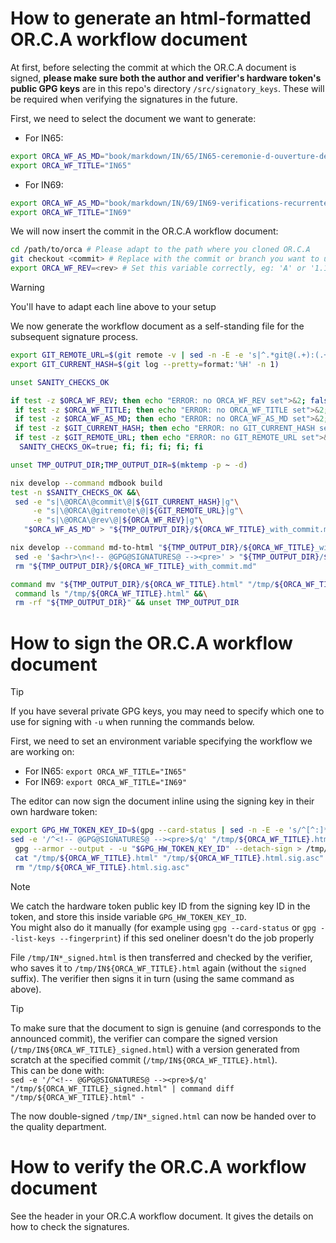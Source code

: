 # How to generate an html-formatted OR.C.A workflow document

At first, before selecting the commit at which the OR.C.A document is signed, **please make sure both the author and verifier's hardware token's public GPG keys** are in this repo's directory `/src/signatory_keys`. These will be required when verifying the signatures in the future.

First, we need to select the document we want to generate:
* For IN65:
```bash
export ORCA_WF_AS_MD="book/markdown/IN/65/IN65-ceremonie-d-ouverture-de-la-pki-offline-preprod-d-entreprise.md"
export ORCA_WF_TITLE="IN65"
```

* For IN69:
```bash
export ORCA_WF_AS_MD="book/markdown/IN/69/IN69-verifications-recurrentes-de-la-pki.md"
export ORCA_WF_TITLE="IN69"
```

We will now insert the commit in the OR.C.A workflow document:
```bash
cd /path/to/orca # Please adapt to the path where you cloned OR.C.A
git checkout <commit> # Replace with the commit or branch you want to use
export ORCA_WF_REV=<rev> # Set this variable correctly, eg: 'A' or '1.1'
```

> [!Warning]  
> You'll have to adapt each line above to your setup

We now generate the workflow document as a self-standing file for the subsequent signature process.
```bash
export GIT_REMOTE_URL=$(git remote -v | sed -n -E -e 's|^.*git@(.+):(.+)\.git.*|https://\1/\2|p' -e '1q')
export GIT_CURRENT_HASH=$(git log --pretty=format:'%H' -n 1)

unset SANITY_CHECKS_OK

if test -z $ORCA_WF_REV; then echo "ERROR: no ORCA_WF_REV set">&2; false; else\
 if test -z $ORCA_WF_TITLE; then echo "ERROR: no ORCA_WF_TITLE set">&2; false; else\
 if test -z $ORCA_WF_AS_MD; then echo "ERROR: no ORCA_WF_AS_MD set">&2; false; else\
 if test -z $GIT_CURRENT_HASH; then echo "ERROR: no GIT_CURRENT_HASH set">&2; false; else\
 if test -z $GIT_REMOTE_URL; then echo "ERROR: no GIT_REMOTE_URL set">&2; false; else\
  SANITY_CHECKS_OK=true; fi; fi; fi; fi; fi

unset TMP_OUTPUT_DIR;TMP_OUTPUT_DIR=$(mktemp -p ~ -d)

nix develop --command mdbook build
test -n $SANITY_CHECKS_OK &&\
 sed -e "s|\@ORCA\@commit\@|${GIT_CURRENT_HASH}|g"\
     -e "s|\@ORCA\@gitremote\@|${GIT_REMOTE_URL}|g"\
     -e "s|\@ORCA\@rev\@|${ORCA_WF_REV}|g"\
   "$ORCA_WF_AS_MD" > "${TMP_OUTPUT_DIR}/${ORCA_WF_TITLE}_with_commit.md"

nix develop --command md-to-html "${TMP_OUTPUT_DIR}/${ORCA_WF_TITLE}_with_commit.md" "${ORCA_WF_TITLE} rev${ORCA_WF_REV}" |\
 sed -e '$a<hr>\n<!-- @GPG@SIGNATURES@ --><pre>' > "${TMP_OUTPUT_DIR}/${ORCA_WF_TITLE}.html" &&\
 rm "${TMP_OUTPUT_DIR}/${ORCA_WF_TITLE}_with_commit.md"

command mv "${TMP_OUTPUT_DIR}/${ORCA_WF_TITLE}.html" "/tmp/${ORCA_WF_TITLE}.html" &&\
 command ls "/tmp/${ORCA_WF_TITLE}.html" &&\
 rm -rf "${TMP_OUTPUT_DIR}" && unset TMP_OUTPUT_DIR
```

# How to sign the OR.C.A workflow document

> [!Tip]  
> If you have several private GPG keys, you may need to specify which one to use for signing with `-u` when running the commands below.

First, we need to set an environment variable specifying the workflow we are working on:
* For IN65: `export ORCA_WF_TITLE="IN65"`
* For IN69: `export ORCA_WF_TITLE="IN69"`

The editor can now sign the document inline using the signing key in their own hardware token:
```bash
export GPG_HW_TOKEN_KEY_ID=$(gpg --card-status | sed -n -E -e 's/^[^:]*sign[^:]*:[[:blank:]]*((:?[[:xdigit:]]{4}[[:blank:]]*){10})/\1/pi')
sed -e '/^<!-- @GPG@SIGNATURES@ --><pre>$/q' "/tmp/${ORCA_WF_TITLE}.html" |\
 gpg --armor --output - -u "$GPG_HW_TOKEN_KEY_ID" --detach-sign > /tmp/${ORCA_WF_TITLE}.html.sig.asc &&\
 cat "/tmp/${ORCA_WF_TITLE}.html" "/tmp/${ORCA_WF_TITLE}.html.sig.asc" > "/tmp/${ORCA_WF_TITLE}_signed.html" &&\
 rm "/tmp/${ORCA_WF_TITLE}.html.sig.asc"
```

> [!Note]  
> We catch the hardware token public key ID from the signing key ID in the token, and store this inside variable `GPG_HW_TOKEN_KEY_ID`.  
> You might also do it manually (for example using `gpg --card-status` or `gpg --list-keys --fingerprint`) if this sed oneliner doesn't do the job properly


File `/tmp/IN*_signed.html` is then transferred and checked by the verifier, who saves it to `/tmp/IN${ORCA_WF_TITLE}.html` again (without the `signed` suffix). The verifier then signs it in turn (using the same command as above).

> [!Tip]  
> To make sure that the document to sign is genuine (and corresponds to the announced commit), the verifier can compare the signed version (`/tmp/IN${ORCA_WF_TITLE}_signed.html`) with a version generated from scratch at the specified commit (`/tmp/IN${ORCA_WF_TITLE}.html`).  
> This can be done with:  
> `sed -e '/^<!-- @GPG@SIGNATURES@ --><pre>$/q' "/tmp/${ORCA_WF_TITLE}_signed.html" | command diff "/tmp/${ORCA_WF_TITLE}.html" -`

The now double-signed `/tmp/IN*_signed.html` can now be handed over to the quality department.

# How to verify the OR.C.A workflow document

See the header in your OR.C.A workflow document. It gives the details on how to check the signatures.
